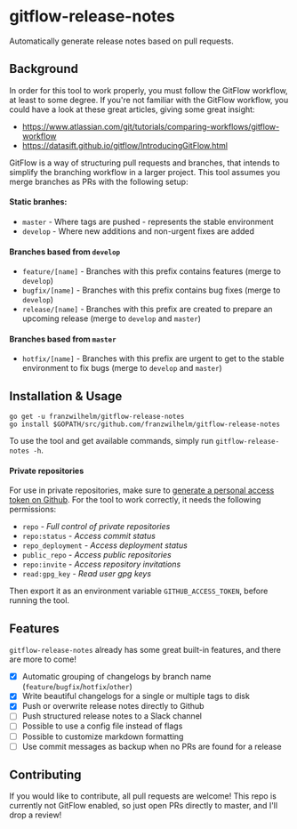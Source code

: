 # gitflow-release-notes

Automatically generate release notes based on pull requests.

## Background

In order for this tool to work properly, you must follow the GitFlow workflow, at least to some degree. If you're not familiar with the GitFlow workflow, you could have a look at these great articles, giving some great insight:

* https://www.atlassian.com/git/tutorials/comparing-workflows/gitflow-workflow
* https://datasift.github.io/gitflow/IntroducingGitFlow.html

GitFlow is a way of structuring pull requests and branches, that intends to simplify the branching workflow in a larger project. This tool assumes you merge branches as PRs with the following setup:

#### Static branhes:
* `master` - Where tags are pushed - represents the stable environment
* `develop` - Where new additions and non-urgent fixes are added

#### Branches based from `develop`
* `feature/[name]` - Branches with this prefix contains features (merge to `develop`)
* `bugfix/[name]` - Branches with this prefix contains bug fixes (merge to `develop`)
* `release/[name]` - Branches with this prefix are created to prepare an upcoming release (merge to `develop` and `master`)

#### Branches based from `master`
* `hotfix/[name]` - Branches with this prefix are urgent to get to the stable environment to fix bugs (merge to `develop` and `master`)

## Installation & Usage

```
go get -u franzwilhelm/gitflow-release-notes
go install $GOPATH/src/github.com/franzwilhelm/gitflow-release-notes
```

To use the tool and get available commands, simply run `gitflow-release-notes -h`.

#### Private repositories
For use in private repositories, make sure to [generate a personal access token on Github](https://github.com/settings/tokens). For the tool to work correctly, it needs the following permissions:
* `repo` - _Full control of private repositories_
* `repo:status` - _Access commit status_
* `repo_deployment` - _Access deployment status_
* `public_repo` - _Access public repositories_
* `repo:invite` - _Access repository invitations_
* `read:gpg_key` - _Read user gpg keys_

Then export it as an environment variable `GITHUB_ACCESS_TOKEN`, before running the tool.

## Features

`gitflow-release-notes` already has some great built-in features, and there are more to come!
- [x] Automatic grouping of changelogs by branch name (`feature`/`bugfix`/`hotfix`/`other`)
- [x] Write beautiful changelogs for a single or multiple tags to disk
- [x] Push or overwrite release notes directly to Github
- [ ] Push structured release notes to a Slack channel
- [ ] Possible to use a config file instead of flags
- [ ] Possible to customize markdown formatting
- [ ] Use commit messages as backup when no PRs are found for a release

## Contributing

If you would like to contribute, all pull requests are welcome! This repo is currently not GitFlow enabled, so just open PRs directly to master, and I'll drop a review!
